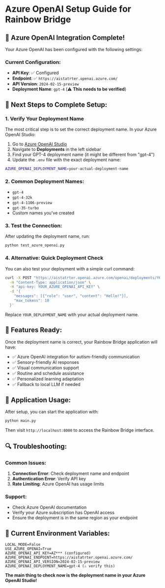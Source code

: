 # Azure OpenAI Setup Guide for Rainbow Bridge

## 🌈 Azure OpenAI Integration Complete!

Your Azure OpenAI has been configured with the following settings:

### Current Configuration:
- **API Key**: ✅ Configured
- **Endpoint**: ✅ `https://aistatrter.openai.azure.com/`
- **API Version**: `2024-02-15-preview`
- **Deployment Name**: `gpt-4` (⚠️ **This needs to be verified**)

## 🔧 Next Steps to Complete Setup:

### 1. Verify Your Deployment Name
The most critical step is to set the correct deployment name. In your Azure OpenAI Studio:

1. Go to [Azure OpenAI Studio](https://oai.azure.com/)
2. Navigate to **Deployments** in the left sidebar
3. Find your GPT-4 deployment name (it might be different from "gpt-4")
4. Update the `.env` file with the exact deployment name:

```bash
AZURE_OPENAI_DEPLOYMENT_NAME=your-actual-deployment-name
```

### 2. Common Deployment Names:
- `gpt-4`
- `gpt-4-32k`
- `gpt-4-1106-preview`
- `gpt-35-turbo`
- Custom names you've created

### 3. Test the Connection:
After updating the deployment name, run:
```bash
python test_azure_openai.py
```

### 4. Alternative: Quick Deployment Check
You can also test your deployment with a simple curl command:
```bash
curl -X POST "https://aistatrter.openai.azure.com/openai/deployments/YOUR_DEPLOYMENT_NAME/chat/completions?api-version=2024-02-15-preview" \
  -H "Content-Type: application/json" \
  -H "api-key: YOUR_AZURE_OPENAI_API_KEY" \
  -d '{
    "messages": [{"role": "user", "content": "Hello!"}],
    "max_tokens": 10
  }'
```

Replace `YOUR_DEPLOYMENT_NAME` with your actual deployment name.

## 🚀 Features Ready:

Once the deployment name is correct, your Rainbow Bridge application will have:

- ✅ Azure OpenAI integration for autism-friendly communication
- ✅ Sensory-friendly AI responses
- ✅ Visual communication support
- ✅ Routine and schedule assistance
- ✅ Personalized learning adaptation
- ✅ Fallback to local LLM if needed

## 🎯 Application Usage:

After setup, you can start the application with:
```bash
python main.py
```

Then visit `http://localhost:8000` to access the Rainbow Bridge interface.

## 🔍 Troubleshooting:

### Common Issues:
1. **Connection Error**: Check deployment name and endpoint
2. **Authentication Error**: Verify API key
3. **Rate Limiting**: Azure OpenAI has usage limits

### Support:
- Check Azure OpenAI documentation
- Verify your Azure subscription has OpenAI access
- Ensure the deployment is in the same region as your endpoint

## 📝 Current Environment Variables:
```
LOCAL_MODE=False
USE_AZURE_OPENAI=True
AZURE_OPENAI_API_KEY=AZ*** (configured)
AZURE_OPENAI_ENDPOINT=https://aistatrter.openai.azure.com/
AZURE_OPENAI_API_VERSION=2024-02-15-preview
AZURE_OPENAI_DEPLOYMENT_NAME=gpt-4 (⚠️ verify this)
```

**The main thing to check now is the deployment name in your Azure OpenAI Studio!**
